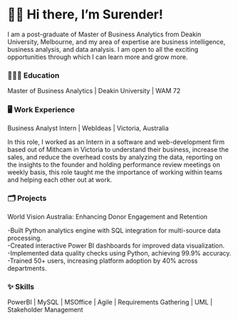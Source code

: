 # 👋🏻 Hi there, I’m Surender!

I am a post-graduate of Master of Business Analytics from Deakin University, Melbourne, and my area of expertise are business intelligence, business analysis, and data analysis. I am open to all the exciting opportunities through which I can learn more and grow more.  

### 🧑🏻‍🎓 Education
Master of Business Analytics | Deakin University | WAM 72

### 🖥️ Work Experience

Business Analyst Intern | WebIdeas | Victoria, Australia   

In this role, I worked as an Intern in a software and web-development firm based out of Mithcam in Victoria to understand their business, increase the sales, and reduce the overhead costs by analyzing the data, reporting on the insights to the founder and holding performance review meetings on weekly basis, this role taught me the importance of working within teams and helping each other out at work.

### 🗂️ Projects
World Vision Australia: Enhancing Donor Engagement and Retention

-Built Python analytics engine with SQL integration for multi-source data processing.  
-Created interactive Power BI dashboards for improved data visualization.  
-Implemented data quality checks using Python, achieving 99.9% accuracy.  
-Trained 50+ users, increasing platform adoption by 40% across departments. 

### ✨ Skills

PowerBI | MySQL | MSOffice | Agile | Requirements Gathering | UML | Stakeholder Management
